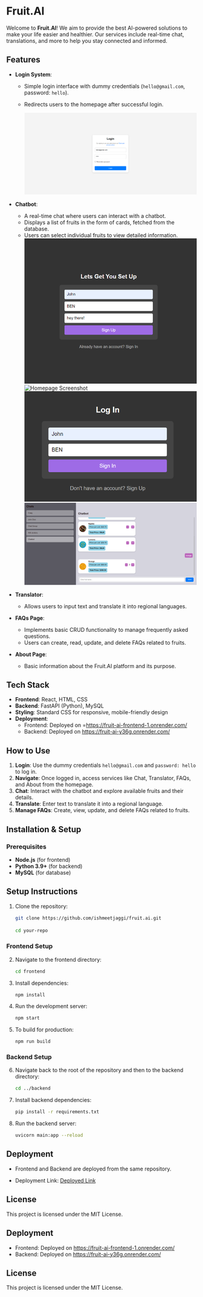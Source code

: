 # Fruit.AI

Welcome to **Fruit.AI**! We aim to provide the best AI-powered solutions to make your life easier and healthier. Our services include real-time chat, translations, and more to help you stay connected and informed.

## Features

- **Login System**: 
  - Simple login interface with dummy credentials (`hello@gmail.com`, password: `hello`).
  - Redirects users to the homepage after successful login.
  
    ![Homepage Screenshot](./loginpage.png)
    

- **Chatbot**: 
  - A real-time chat where users can interact with a chatbot.
  - Displays a list of fruits in the form of cards, fetched from the database.
  - Users can select individual fruits to view detailed information.
     ![Homepage Screenshot](./chatregister.png)
     ![Homepage Screenshot](./chatregister(2).png)
     ![Homepage Screenshot](./login.png)
 ![Homepage Screenshot](./chatbot.png)

- **Translator**: 
  - Allows users to input text and translate it into regional languages.

- **FAQs Page**: 
  - Implements basic CRUD functionality to manage frequently asked questions.
  - Users can create, read, update, and delete FAQs related to fruits.
    

- **About Page**: 
  - Basic information about the Fruit.AI platform and its purpose.

## Tech Stack

- **Frontend**: React, HTML, CSS
- **Backend**: FastAPI (Python), MySQL
- **Styling**: Standard CSS for responsive, mobile-friendly design
- **Deployment**: 
  - Frontend: Deployed on =https://fruit-ai-frontend-1.onrender.com/
  - Backend: Deployed on https://fruit-ai-y36g.onrender.com/

## How to Use

1. **Login**: Use the dummy credentials `hello@gmail.com` and `password: hello` to log in.
2. **Navigate**: Once logged in, access services like Chat, Translator, FAQs, and About from the homepage.
3. **Chat**: Interact with the chatbot and explore available fruits and their details.
4. **Translate**: Enter text to translate it into a regional language.
5. **Manage FAQs**: Create, view, update, and delete FAQs related to fruits.

## Installation & Setup

### Prerequisites

- **Node.js** (for frontend)
- **Python 3.9+** (for backend)
- **MySQL** (for database)

## Setup Instructions

1. Clone the repository:

    ```bash
    git clone https://github.com/ishmeetjaggi/fruit.ai.git
  
    cd your-repo
    ```

### Frontend Setup

2. Navigate to the frontend directory:

    ```bash
    cd frontend
    ```

3. Install dependencies:

    ```bash
    npm install
    ```

4. Run the development server:

    ```bash
    npm start
    ```

5. To build for production:

    ```bash
    npm run build
    ```

### Backend Setup

6. Navigate back to the root of the repository and then to the backend directory:

    ```bash
    cd ../backend
    ```

7. Install backend dependencies:

    ```bash
    pip install -r requirements.txt
    ```

8. Run the backend server:

    ```bash
    uvicorn main:app --reload
    ```

## Deployment

- Frontend and Backend are deployed from the same repository.

- Deployment Link: [Deployed Link](#add-link-here)

## License

This project is licensed under the MIT License.

## Deployment

- Frontend: Deployed on https://fruit-ai-frontend-1.onrender.com/
- Backend: Deployed on https://fruit-ai-y36g.onrender.com/
## License

This project is licensed under the MIT License.









